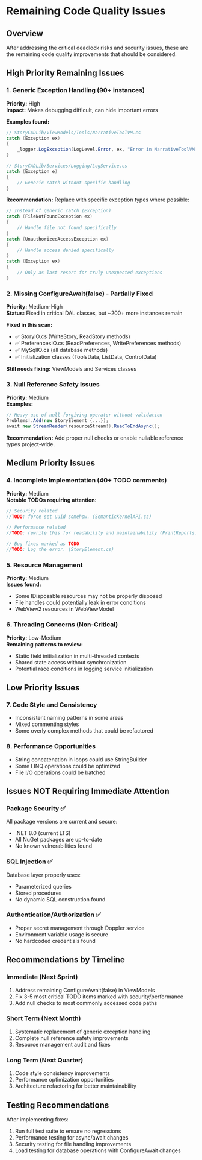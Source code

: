 # Remaining Code Quality Issues

## Overview
After addressing the critical deadlock risks and security issues, these are the remaining code quality improvements that should be considered.

## High Priority Remaining Issues

### 1. Generic Exception Handling (90+ instances)
**Priority:** High  
**Impact:** Makes debugging difficult, can hide important errors

**Examples found:**
```csharp
// StoryCADLib/ViewModels/Tools/NarrativeToolVM.cs
catch (Exception ex)
{
    _logger.LogException(LogLevel.Error, ex, "Error in NarrativeToolVM.Delete()");
}

// StoryCADLib/Services/Logging/LogService.cs  
catch (Exception e)
{
    // Generic catch without specific handling
}
```

**Recommendation:** Replace with specific exception types where possible:
```csharp
// Instead of generic catch (Exception)
catch (FileNotFoundException ex)
{
    // Handle file not found specifically
}
catch (UnauthorizedAccessException ex)
{
    // Handle access denied specifically  
}
catch (Exception ex)
{
    // Only as last resort for truly unexpected exceptions
}
```

### 2. Missing ConfigureAwait(false) - Partially Fixed
**Priority:** Medium-High  
**Status:** Fixed in critical DAL classes, but ~200+ more instances remain

**Fixed in this scan:**
- ✅ StoryIO.cs (WriteStory, ReadStory methods)
- ✅ PreferencesIO.cs (ReadPreferences, WritePreferences methods)  
- ✅ MySqlIO.cs (all database methods)
- ✅ Initialization classes (ToolsData, ListData, ControlData)

**Still needs fixing:** ViewModels and Services classes

### 3. Null Reference Safety Issues
**Priority:** Medium  
**Examples:**
```csharp
// Heavy use of null-forgiving operator without validation
Problems!.Add(new StoryElement {...});
await new StreamReader(resourceStream!).ReadToEndAsync();
```

**Recommendation:** Add proper null checks or enable nullable reference types project-wide.

## Medium Priority Issues

### 4. Incomplete Implementation (40+ TODO comments)
**Priority:** Medium  
**Notable TODOs requiring attention:**

```csharp
// Security related
//TODO: force set uuid somehow. (SemanticKernelAPI.cs)

// Performance related  
//TODO: rewrite this for readability and maintainability (PrintReports.cs)

// Bug fixes marked as TODO
//TODO: Log the error. (StoryElement.cs)
```

### 5. Resource Management
**Priority:** Medium  
**Issues found:**
- Some IDisposable resources may not be properly disposed
- File handles could potentially leak in error conditions
- WebView2 resources in WebViewModel

### 6. Threading Concerns (Non-Critical)
**Priority:** Low-Medium  
**Remaining patterns to review:**
- Static field initialization in multi-threaded contexts
- Shared state access without synchronization
- Potential race conditions in logging service initialization

## Low Priority Issues

### 7. Code Style and Consistency
- Inconsistent naming patterns in some areas
- Mixed commenting styles
- Some overly complex methods that could be refactored

### 8. Performance Opportunities
- String concatenation in loops could use StringBuilder
- Some LINQ operations could be optimized
- File I/O operations could be batched

## Issues NOT Requiring Immediate Attention

### Package Security ✅
All package versions are current and secure:
- .NET 8.0 (current LTS)
- All NuGet packages are up-to-date
- No known vulnerabilities found

### SQL Injection ✅
Database layer properly uses:
- Parameterized queries
- Stored procedures  
- No dynamic SQL construction found

### Authentication/Authorization ✅
- Proper secret management through Doppler service
- Environment variable usage is secure
- No hardcoded credentials found

## Recommendations by Timeline

### Immediate (Next Sprint)
1. Address remaining ConfigureAwait(false) in ViewModels
2. Fix 3-5 most critical TODO items marked with security/performance
3. Add null checks to most commonly accessed code paths

### Short Term (Next Month)  
1. Systematic replacement of generic exception handling
2. Complete null reference safety improvements
3. Resource management audit and fixes

### Long Term (Next Quarter)
1. Code style consistency improvements
2. Performance optimization opportunities
3. Architecture refactoring for better maintainability

## Testing Recommendations
After implementing fixes:
1. Run full test suite to ensure no regressions
2. Performance testing for async/await changes
3. Security testing for file handling improvements
4. Load testing for database operations with ConfigureAwait changes